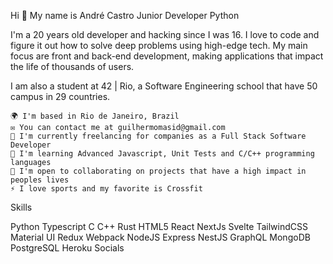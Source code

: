 Hi 👋 My name is André Castro
 Junior Developer Python

I'm a 20 years old developer and hacking since I was 16. I love to code and figure it out how to solve deep problems using high-edge tech. My main focus are front and back-end development, making applications that impact the life of thousands of users.

I am also a student at 42 | Rio, a Software Engineering school that have 50 campus in 29 countries.

    🌍 I'm based in Rio de Janeiro, Brazil
    ✉️ You can contact me at guilhermomasid@gmail.com
    🚀 I'm currently freelancing for companies as a Full Stack Software Developer
    🧠 I'm learning Advanced Javascript, Unit Tests and C/C++ programming languages
    🤝 I'm open to collaborating on projects that have a high impact in peoples lives
    ⚡ I love sports and my favorite is Crossfit

Skills

Python Typescript C C++ Rust HTML5 React NextJs Svelte TailwindCSS Material UI Redux Webpack NodeJS Express NestJS GraphQL MongoDB PostgreSQL Heroku
Socials

